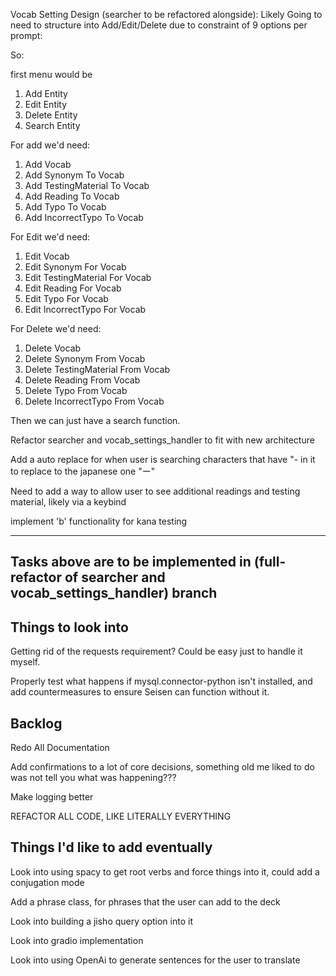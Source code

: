 Vocab Setting Design (searcher to be refactored alongside):
Likely Going to need to structure into Add/Edit/Delete due to constraint of 9 options per prompt:

So:

first menu would be

1. Add Entity
2. Edit Entity
3. Delete Entity
4. Search Entity

For add we'd need:
1. Add Vocab
2. Add Synonym To Vocab
3. Add TestingMaterial To Vocab
4. Add Reading To Vocab
5. Add Typo To Vocab
6. Add IncorrectTypo To Vocab

For Edit we'd need:
1. Edit Vocab
2. Edit Synonym For Vocab
3. Edit TestingMaterial For Vocab
4. Edit Reading For Vocab
5. Edit Typo For Vocab
6. Edit IncorrectTypo For Vocab

For Delete we'd need:
1. Delete Vocab
2. Delete Synonym From Vocab
3. Delete TestingMaterial From Vocab
4. Delete Reading From Vocab
5. Delete Typo From Vocab
6. Delete IncorrectTypo From Vocab

Then we can just have a search function.

Refactor searcher and vocab_settings_handler to fit with new architecture

Add a auto replace for when user is searching characters that have "- in it to replace to the japanese one "ー"

Need to add a way to allow user to see additional readings and testing material, likely via a keybind

implement 'b' functionality for kana testing

-----------------------------------------------------------------------------------------------------------------
Tasks above are to be implemented in (full-refactor of searcher and vocab_settings_handler) branch
-----------------------------------------------------------------------------------------------------------------

## Things to look into
Getting rid of the requests requirement? Could be easy just to handle it myself.

Properly test what happens if mysql.connector-python isn't installed, and add countermeasures to ensure Seisen can function without it.

## Backlog
Redo All Documentation

Add confirmations to a lot of core decisions, something old me liked to do was not tell you what was happening???

Make logging better

REFACTOR ALL CODE, LIKE LITERALLY EVERYTHING

## Things I'd like to add eventually
Look into using spacy to get root verbs and force things into it, could add a conjugation mode

Add a phrase class, for phrases that the user can add to the deck

Look into building a jisho query option into it

Look into gradio implementation

Look into using OpenAi to generate sentences for the user to translate
